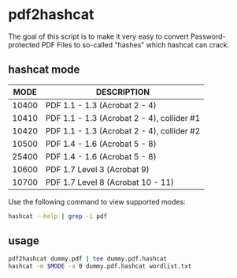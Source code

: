 # pdf2hashcat

The goal of this script is to make it very easy to convert
Password-protected PDF Files to so-called "hashes" which
hashcat can crack.

hashcat mode
------------

| MODE  | DESCRIPTION                                |
| ----- | ------------------------------------------ |
| 10400 | PDF 1.1 - 1.3 (Acrobat 2 - 4)              |
| 10410 | PDF 1.1 - 1.3 (Acrobat 2 - 4), collider #1 |
| 10420 | PDF 1.1 - 1.3 (Acrobat 2 - 4), collider #2 |
| 10500 | PDF 1.4 - 1.6 (Acrobat 5 - 8)              |
| 25400 | PDF 1.4 - 1.6 (Acrobat 5 - 8)              |
| 10600 | PDF 1.7 Level 3 (Acrobat 9)                |
| 10700 | PDF 1.7 Level 8 (Acrobat 10 - 11)          |

Use the following command to view supported modes:

```sh
hashcat --help | grep -i pdf
```

usage
-----

```sh
pdf2hashcat dummy.pdf | tee dummy.pdf.hashcat
hashcat -m $MODE -a 0 dummy.pdf.hashcat wordlist.txt
```
